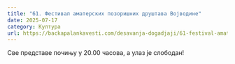 ```yaml
---
title: "61. Фестивал аматерских позоришних друштава Војводине"
date: 2025-07-17
category: Култура
url: https://backapalankavesti.com/desavanja-dogadjaji/61-festival-amaterskih-pozorisnih-drustava-vojvodine/
---
```


Све представе почињу у 20.00 часова, а улаз је слободан!
